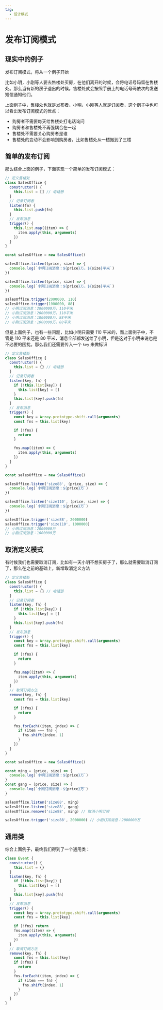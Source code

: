 ```yaml
---
tag:
  - 设计模式
---
```

# 发布订阅模式

## 现实中的例子

发布订阅模式，将从一个例子开始

比如小明，小刚等人要去售楼处买房，在他们离开的时候，会将电话号码留在售楼处。那么当有新的房子退出的时候，售楼处就会按照手册上的电话号码依次的发送短信通知他们。

上面例子中，售楼处也就是发布者，小明，小刚等人就是订阅者，这个例子中也可以看出发布订阅模式的优点：

- 购房者不需要每天给售楼处打电话询问
- 购房者和售楼处不再强耦合在一起
- 售楼处不需要关心购房者是谁
- 售楼处的变动不会影响到购房者，比如售楼处从一楼搬到了三楼

## 简单的发布订阅

那么综合上面的例子，下面实现一个简单的发布订阅模式：

```js
// 定义售楼处
class SalesOffice {
  constructor() {
    this.list = [] // 电话册
  }
  // 记录订阅者
  listen(fn) {
    this.list.push(fn)
  }
  // 发布消息
  trigger() {
    this.list.map((item) => {
      item.apply(this, arguments)
    })
  }
}

const salesOffice = new SalesOffice()

salesOffice.listen((price, size) => {
  console.log(`小明订阅消息：${price}万，${size}平米`)
})

salesOffice.listen((price, size) => {
  console.log(`小刚订阅消息：${price}万，${size}平米`)
})

salesOffice.trigger(2000000, 110)
salesOffice.trigger(1000000, 88)
// 小明订阅消息：2000000万，110平米
// 小刚订阅消息：2000000万，110平米
// 小明订阅消息：1000000万，88平米
// 小刚订阅消息：1000000万，88平米
```

但是上面例子，也有一些问题，比如小明只需要 110 平米的，而上面例子中，不管是 110 平米还是 80 平米，消息全部都发送给了小明，但是这对于小明来说也是不必要的困扰。那么我们还需要传入一个 `key` 来做标识

```js
// 定义售楼处
class SalesOffice {
  constructor() {
    this.list = {} // 电话册
  }
  // 记录订阅者
  listen(key, fn) {
    if (!this.list[key]) {
      this.list[key] = []
    }
    this.list[key].push(fn)
  }
  // 发布消息
  trigger() {
    const key = Array.prototype.shift.call(arguments)
    const fns = this.list[key]

    if (!fns) {
      return
    }

    fns.map((item) => {
      item.apply(this, arguments)
    })
  }
}

const salesOffice = new SalesOffice()

salesOffice.listen('size88', (price, size) => {
  console.log(`小明订阅消息：${price}万`)
})

salesOffice.listen('size110', (price, size) => {
  console.log(`小刚订阅消息：${price}万`)
})

salesOffice.trigger('size88', 2000000)
salesOffice.trigger('size110', 1000000)
// 小明订阅消息：2000000万
// 小刚订阅消息：1000000万
```

## 取消定义模式

有时候我们也需要取消订阅，比如有一天小明不想买房子了，那么就需要取消订阅了，那么在之前的基础上，新增取消定义方法

```js
// 定义售楼处
class SalesOffice {
  constructor() {
    this.list = {} // 电话册
  }
  // 记录订阅者
  listen(key, fn) {
    if (!this.list[key]) {
      this.list[key] = []
    }
    this.list[key].push(fn)
  }
  // 发布消息
  trigger() {
    const key = Array.prototype.shift.call(arguments)
    const fns = this.list[key]

    if (!fns) {
      return
    }

    fns.map((item) => {
      item.apply(this, arguments)
    })
  }
  // 取消订阅方法
  remove(key, fn) {
    const fns = this.list[key]

    if (!fns) {
      return
    }

    fns.forEach((item, index) => {
      if (item === fn) {
        fns.shift(index, 1)
      }
    })
  }
}

const salesOffice = new SalesOffice()

const ming = (price, size) => {
  console.log(`小明订阅消息：${price}万`)
}
const gang = (price, size) => {
  console.log(`小刚订阅消息：${price}万`)
}

salesOffice.listen('size88', ming)
salesOffice.listen('size88', gang)
salesOffice.remove('size88', ming) // 取消小明订阅

salesOffice.trigger('size88', 2000000) // 小刚订阅消息：2000000万
```

## 通用类

综合上面例子，最终我们得到了一个通用类：

```js
class Event {
  constructor() {
    this.list = {}
  }
  listen(key, fn) {
    if (!this.list[key]) {
      this.list[key] = []
    }
    this.list[key].push(fn)
  }
  // 发布消息
  trigger() {
    const key = Array.prototype.shift.call(arguments)
    const fns = this.list[key]

    if (!fns) return
    fns.map((item) => {
      item.apply(this, arguments)
    })
  }
  // 取消订阅方法
  remove(key, fn) {
    const fns = this.list[key]
    if (!fns) {
      return
    }
    fns.forEach((item, index) => {
      if (item === fn) {
        fns.shift(index, 1)
      }
    })
  }
}
```
